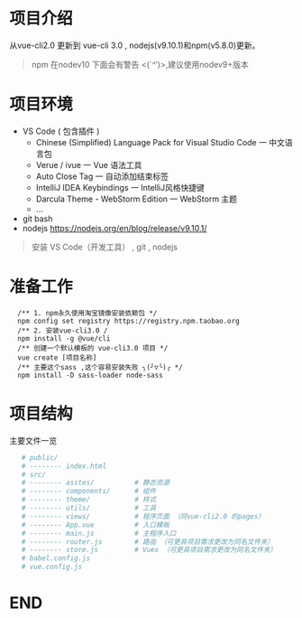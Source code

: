 # 项目介绍
从vue-cli2.0 更新到 vue-cli 3.0 , nodejs(v9.10.1)和npm(v5.8.0)更新。
> npm 在nodev10 下面会有警告 <(`^′)>,建议使用nodev9+版本  

# 项目环境
* VS Code ( 包含插件 )
    * Chinese (Simplified) Language Pack for Visual Studio Code  一 中文语言包 
    * Verue / ivue   一 Vue 语法工具
    * Auto Close Tag   一 自动添加结束标签
    * IntelliJ IDEA Keybindings 一 IntelliJ风格快捷键 
    * Darcula Theme - WebStorm Edition  一 WebStorm 主题
    * ...
* git bash
* nodejs  https://nodejs.org/en/blog/release/v9.10.1/
> 安装 VS Code（开发工具） , git , nodejs

# 准备工作
```
  /** 1. npm永久使用淘宝镜像安装依赖包 */
  npm config set registry https://registry.npm.taobao.org  
  /** 2. 安装vue-cli3.0 /
  npm install -g @vue/cli
  /** 创建一个默认模板的 vue-cli3.0 项目 */
  vue create [项目名称]
  /** 主要这个sass ,这个容易安装失败 ╮(╯▽╰)╭ */
  npm install -D sass-loader node-sass
```
# 项目结构
主要文件一览
```bash
   # public/
   # -------- index.html
   # src/
   # -------- asstes/          # 静态资源
   # -------- components/      # 组件
   # -------- theme/           # 样式
   # -------- utils/           # 工具
   # -------- views/           # 程序页面 （同vue-cli2.0 的pages）
   # -------- App.vue          # 入口模板
   # -------- main.js          # 主程序入口
   # -------- router.js        # 路由 （可更具项目需求更改为同名文件夹）
   # -------- store.js         # Vuex （可更具项目需求更改为同名文件夹）
   # babel.config.js
   # vue.config.js
```

# END
